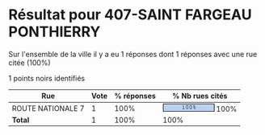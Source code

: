 # Résultat pour 407-SAINT FARGEAU PONTHIERRY

Sur l'ensemble de la ville il y a eu 1 réponses dont 1 réponses avec une rue citée (100%)

1 points noirs identifiés

| Rue | Vote | % réponses | % Nb rues cités|
|-----|------|------------|----------------|
| ROUTE NATIONALE 7 | 1 | 100% | <img src="../../img/bar_100.gif" />&nbsp;100%|
| **Total** | 1 | 100% | 100%|
